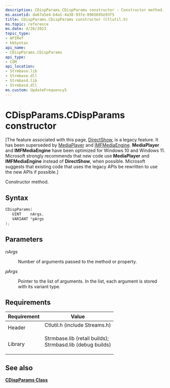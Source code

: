 ```yaml
---
description: CDispParams.CDispParams constructor - Constructor method.
ms.assetid: da67a5e4-b4a1-4a38-93fe-0965695e93f5
title: CDispParams.CDispParams constructor (Ctlutil.h)
ms.topic: reference
ms.date: 4/26/2023
topic_type: 
- APIRef
- kbSyntax
api_name: 
- CDispParams.CDispParams
api_type: 
- COM
api_location: 
- Strmbase.lib
- Strmbase.dll
- Strmbasd.lib
- Strmbasd.dll
ms.custom: UpdateFrequency5
---
```


# CDispParams.CDispParams constructor

\[The feature associated with this page, [DirectShow](/windows/win32/directshow/directshow), is a legacy feature. It has been superseded by [MediaPlayer](/uwp/api/Windows.Media.Playback.MediaPlayer) and [IMFMediaEngine](/windows/win32/api/mfmediaengine/nn-mfmediaengine-imfmediaengine). **MediaPlayer** and **IMFMediaEngine** have been optimized for Windows 10 and Windows 11. Microsoft strongly recommends that new code use **MediaPlayer** and **IMFMediaEngine** instead of **DirectShow**, when possible. Microsoft suggests that existing code that uses the legacy APIs be rewritten to use the new APIs if possible.\]

Constructor method.

## Syntax


```C++
CDispParams(
   UINT    nArgs,
   VARIANT *pArgs
);
```



## Parameters

<dl> <dt>

*nArgs* 
</dt> <dd>

Number of arguments passed to the method or property.

</dd> <dt>

*pArgs* 
</dt> <dd>

Pointer to the list of arguments. In the list, each argument is stored with its variant type.

</dd> </dl>

## Requirements



| Requirement | Value |
|--------------------|--------------------------------------------------------------------------------------------------------------------------------------------------------------------------------------------|
| Header<br/>  | <dl> <dt>Ctlutil.h (include Streams.h)</dt> </dl>                                                                                   |
| Library<br/> | <dl> <dt>Strmbase.lib (retail builds); </dt> <dt>Strmbasd.lib (debug builds)</dt> </dl> |



## See also

<dl> <dt>

[**CDispParams Class**](cdispparams.md)
</dt> </dl>

 

 




